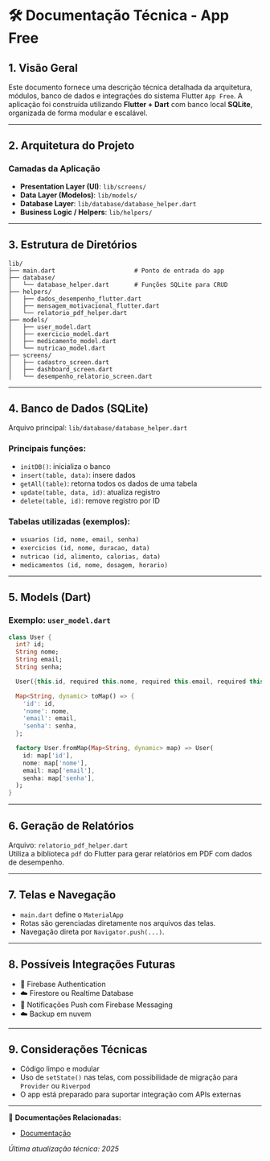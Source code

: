 
# 🛠️ Documentação Técnica - App Free

## 1. Visão Geral

Este documento fornece uma descrição técnica detalhada da arquitetura, módulos, banco de dados e integrações do sistema Flutter `App Free`. A aplicação foi construída utilizando **Flutter + Dart** com banco local **SQLite**, organizada de forma modular e escalável.

---

## 2. Arquitetura do Projeto

### Camadas da Aplicação

- **Presentation Layer (UI)**: `lib/screens/`
- **Data Layer (Modelos)**: `lib/models/`
- **Database Layer**: `lib/database/database_helper.dart`
- **Business Logic / Helpers**: `lib/helpers/`

---

## 3. Estrutura de Diretórios

```
lib/
├── main.dart                      # Ponto de entrada do app
├── database/
│   └── database_helper.dart       # Funções SQLite para CRUD
├── helpers/
│   ├── dados_desempenho_flutter.dart
│   ├── mensagem_motivacional_flutter.dart
│   └── relatorio_pdf_helper.dart
├── models/
│   ├── user_model.dart
│   ├── exercicio_model.dart
│   ├── medicamento_model.dart
│   └── nutricao_model.dart
├── screens/
│   ├── cadastro_screen.dart
│   ├── dashboard_screen.dart
│   └── desempenho_relatorio_screen.dart
```

---

## 4. Banco de Dados (SQLite)

Arquivo principal: `lib/database/database_helper.dart`

### Principais funções:
- `initDB()`: inicializa o banco
- `insert(table, data)`: insere dados
- `getAll(table)`: retorna todos os dados de uma tabela
- `update(table, data, id)`: atualiza registro
- `delete(table, id)`: remove registro por ID

### Tabelas utilizadas (exemplos):
- `usuarios (id, nome, email, senha)`
- `exercicios (id, nome, duracao, data)`
- `nutricao (id, alimento, calorias, data)`
- `medicamentos (id, nome, dosagem, horario)`

---

## 5. Models (Dart)

### Exemplo: `user_model.dart`

```dart
class User {
  int? id;
  String nome;
  String email;
  String senha;

  User({this.id, required this.nome, required this.email, required this.senha});

  Map<String, dynamic> toMap() => {
    'id': id,
    'nome': nome,
    'email': email,
    'senha': senha,
  };

  factory User.fromMap(Map<String, dynamic> map) => User(
    id: map['id'],
    nome: map['nome'],
    email: map['email'],
    senha: map['senha'],
  );
}
```

---

## 6. Geração de Relatórios

Arquivo: `relatorio_pdf_helper.dart`  
Utiliza a biblioteca `pdf` do Flutter para gerar relatórios em PDF com dados de desempenho.

---

## 7. Telas e Navegação

- `main.dart` define o `MaterialApp`
- Rotas são gerenciadas diretamente nos arquivos das telas.
- Navegação direta por `Navigator.push(...)`.

---

## 8. Possíveis Integrações Futuras

- 🔐 Firebase Authentication
- ☁️ Firestore ou Realtime Database
- 📲 Notificações Push com Firebase Messaging
- ☁️ Backup em nuvem

---

## 9. Considerações Técnicas

- Código limpo e modular
- Uso de `setState()` nas telas, com possibilidade de migração para `Provider` ou `Riverpod`
- O app está preparado para suportar integração com APIs externas

---
📌 **Documentações Relacionadas:**  
- [Documentação](readme.md)

*Última atualização técnica: 2025*
